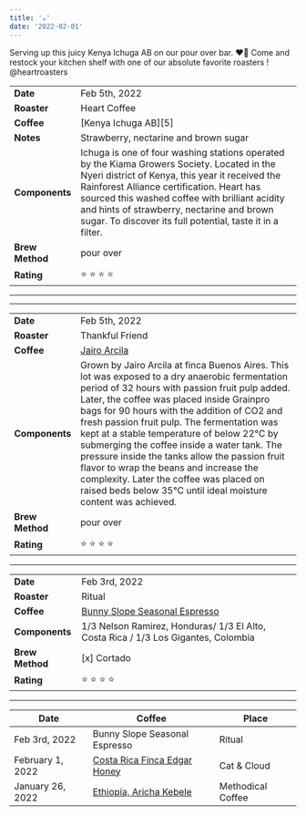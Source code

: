 ```yaml
---
title: '☕️'
date: '2022-02-01'
---
```


<!-- https://www.33books.com/products/33-coffees -->

Serving up this juicy Kenya Ichuga AB on our pour over bar. ❤️‍🔥
Come and restock your kitchen shelf with one of our absolute favorite roasters ! @heartroasters

|                |                                              |
| -------------- | -------------------------------------------- |
| **Date**       | Feb 5th, 2022                                |
| **Roaster**    | Heart Coffee                                      |
| **Coffee**     | [Kenya Ichuga AB][5]                            |
| **Notes** | Strawberry, nectarine and brown sugar |
| **Components** | Ichuga is one of four washing stations operated by the Kiama Growers Society. Located in the Nyeri district of Kenya, this year it received the Rainforest Alliance certification. Heart has sourced this washed coffee with brilliant acidity and hints of strawberry, nectarine and brown sugar. To discover its full potential, taste it in a filter. |
| **Brew Method** | pour over |
| **Rating** | ⭐ ⭐ ⭐ ⭐ |

---
---

|                |                                              |
| -------------- | -------------------------------------------- |
| **Date**       | Feb 5th, 2022                                |
| **Roaster**    | Thankful Friend                                       |
| **Coffee**     | [Jairo Arcila][4]                            |
| **Components** | Grown by Jairo Arcila at finca Buenos Aires. This lot was exposed to a dry anaerobic fermentation period of 32 hours with passion fruit pulp added. Later, the coffee was placed inside Grainpro bags for 90 hours with the addition of CO2 and fresh passion fruit pulp. The fermentation was kept at a stable temperature of below 22°C by submerging the coffee inside a water tank. The pressure inside the tanks allow the passion fruit flavor to wrap the beans and increase the complexity. Later the coffee was placed on raised beds below 35°C until ideal moisture content was achieved. |
| **Brew Method** | pour over |
| **Rating** | ⭐ ⭐ ⭐ ⭐ |

---

|                 |                                                                                    |
| --------------- | ---------------------------------------------------------------------------------- |
| **Date**        | Feb 3rd, 2022                                                                      |
| **Roaster**     | Ritual                                                                             |
| **Coffee**      | [Bunny Slope Seasonal Espresso][3]                                                 |
| **Components**  | 1/3 Nelson Ramirez, Honduras/ 1/3 El Alto, Costa Rica / 1/3 Los Gigantes, Colombia |
| **Brew Method** | [x] Cortado                                                                        |
| **Rating**      | ⭐ ⭐ ⭐ ⭐                                                                        |

---

| Date             | Coffee                            | Place             |
| ---------------- | --------------------------------- | ----------------- |
| Feb 3rd, 2022    | Bunny Slope Seasonal Espresso     | Ritual            |
| February 1, 2022 | [Costa Rica Finca Edgar Honey][2] | Cat & Cloud       |
| January 26, 2022 | [Ethiopia, Aricha Kebele][1]      | Methodical Coffee |

[1]: https://methodicalcoffee.com/collections/home-page/products/ethiopia-aricha-kebele
[2]: https://catandcloud.com/products/costa-rica-finca-edgar-honey
[3]: https://ritualcoffee.com/shop/coffee/bunny-slope-seasonal-espresso/
[4]: https://thankfulfriend.coffee/coffees/p/jairo-arcilo

